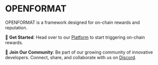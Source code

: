 # OPENFORMAT

OPENFORMAT is a framework designed for on-chain rewards and reputation.

🚀 **Get Started**: Head over to our [Platform](https://rewards.openformat.tech/) to start triggering on-chain rewards. 

🤝 **Join Our Community**: Be part of our growing community of innovative developers. Connect, share, and collaborate with us on [Discord](https://discord.gg/Aays8HBkZ2).
